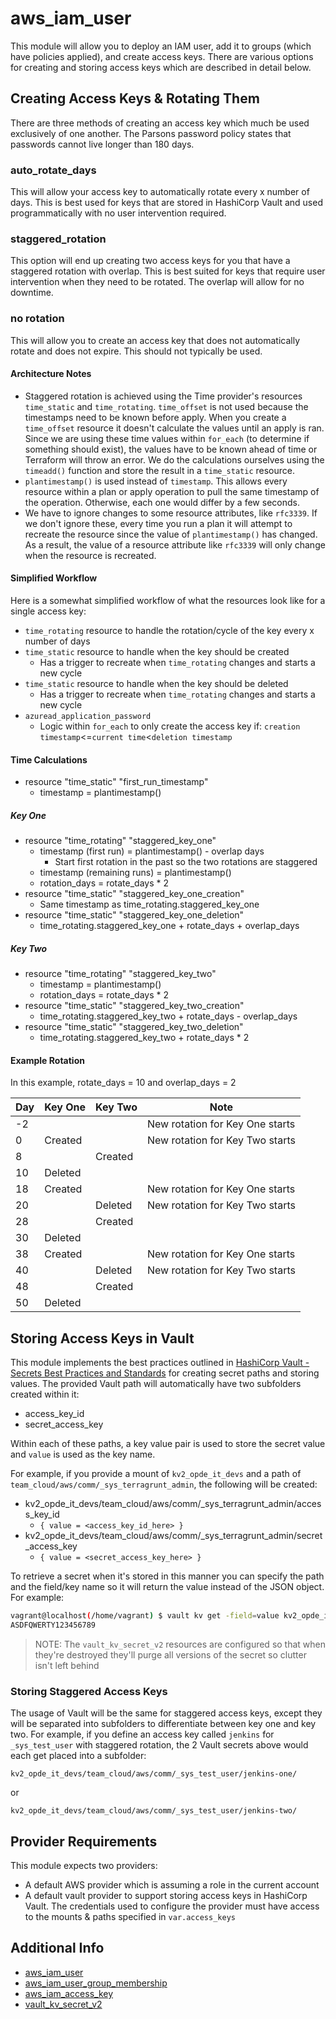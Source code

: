 # aws_iam_user

This module will allow you to deploy an IAM user, add it to groups (which have policies
applied), and create access keys. There are various options for creating and storing
access keys which are described in detail below.

## Creating Access Keys & Rotating Them

There are three methods of creating an access key which much be used exclusively of one
another. The Parsons password policy states that passwords cannot live longer than
180 days.

### auto_rotate_days

This will allow your access key to automatically rotate every x number of days. This is
best used for keys that are stored in HashiCorp Vault and used programmatically with no
user intervention required.

### staggered_rotation

This option will end up creating two access keys for you that have a staggered rotation
with overlap. This is best suited for keys that require user intervention when they need
to be rotated. The overlap will allow for no downtime.

### no rotation

This will allow you to create an access key that does not automatically rotate and does
not expire. This should not typically be used.

#### Architecture Notes

* Staggered rotation is achieved using the Time provider's resources `time_static` and
`time_rotating`. `time_offset` is not used because the timestamps need to be known
before apply. When you create a `time_offset` resource it doesn't calculate the values
until an apply is ran. Since we are using these time values within `for_each` (to
determine if something should exist), the values have to be known ahead of time or
Terraform will throw an error. We do the calculations ourselves using the `timeadd()`
function and store the result in a `time_static` resource.
* `plantimestamp()` is used instead of `timestamp`. This allows every resource within
a plan or apply operation to pull the same timestamp of the operation. Otherwise, each
one would differ by a few seconds.
* We have to ignore changes to some resource attributes, like `rfc3339`. If we don't
ignore these, every time you run a plan it will attempt to recreate the resource since
the value of `plantimestamp()` has changed. As a result, the value of a resource
attribute like `rfc3339` will only change when the resource is recreated.

#### Simplified Workflow

Here is a somewhat simplified workflow of what the resources look like for a single
access key:

* `time_rotating` resource to handle the rotation/cycle of the key every x number of days
* `time_static` resource to handle when the key should be created
  * Has a trigger to recreate when `time_rotating` changes and starts a new cycle
* `time_static` resource to handle when the key should be deleted
  * Has a trigger to recreate when `time_rotating` changes and starts a new cycle
* `azuread_application_password`
  * Logic within `for_each` to only create the access key if:
  `creation timestamp`<=`current time`<`deletion timestamp`

#### Time Calculations

* resource "time_static" "first_run_timestamp"
  * timestamp = plantimestamp()

##### Key One

* resource "time_rotating" "staggered_key_one"
  * timestamp (first run) = plantimestamp() - overlap days
    * Start first rotation in the past so the two rotations are staggered
  * timestamp (remaining runs) = plantimestamp()
  * rotation_days = rotate_days * 2
* resource "time_static" "staggered_key_one_creation"
  * Same timestamp as time_rotating.staggered_key_one
* resource "time_static" "staggered_key_one_deletion"
  * time_rotating.staggered_key_one + rotate_days + overlap_days

##### Key Two

* resource "time_rotating" "staggered_key_two"
  * timestamp = plantimestamp()
  * rotation_days = rotate_days * 2
* resource "time_static" "staggered_key_two_creation"
  * time_rotating.staggered_key_two + rotate_days - overlap_days
* resource "time_static" "staggered_key_two_deletion"
  * time_rotating.staggered_key_two + rotate_days * 2

#### Example Rotation

In this example, rotate_days = 10 and overlap_days = 2

| Day | Key One | Key Two | Note                               |
| ----| ---------- | ---------- | ---------------------------------- |
| -2  |            |            | New rotation for Key One starts |
| 0   | Created    |            | New rotation for Key Two starts |
| 8   |            | Created    |                                    |
| 10  | Deleted    |            |                                    |
| 18  | Created    |            | New rotation for Key One starts |
| 20  |            | Deleted    | New rotation for Key Two starts |
| 28  |            | Created    |                                    |
| 30  | Deleted    |            |                                    |
| 38  | Created    |            | New rotation for Key One starts |
| 40  |            | Deleted    | New rotation for Key Two starts |
| 48  |            | Created    |                                    |
| 50  | Deleted    |            |                                    |

## Storing Access Keys in Vault

This module implements the best practices outlined in
[HashiCorp Vault - Secrets Best Practices and Standards](
  https://confluence.parsons.com/display/IT/HashiCorp+Vault+-+Secrets+Best+Practices+and+Standards
) for creating secret paths and storing values. The provided Vault path will automatically
have two subfolders created within it:

* access_key_id
* secret_access_key

Within each of these paths, a key value pair is used to store the secret value and
`value` is used as the key name.

For example, if you provide a mount of `kv2_opde_it_devs`
and a path of `team_cloud/aws/comm/_sys_terragrunt_admin`, the following will be created:

* kv2_opde_it_devs/team_cloud/aws/comm/_sys_terragrunt_admin/access_key_id
  * `{ value = <access_key_id_here> }`
* kv2_opde_it_devs/team_cloud/aws/comm/_sys_terragrunt_admin/secret_access_key
  * `{ value = <secret_access_key_here> }`

To retrieve a secret when it's stored in this manner you can specify the path and the
field/key name so it will return the value instead of the JSON object. For example:

```sh
vagrant@localhost(/home/vagrant) $ vault kv get -field=value kv2_opde_it_devs/team_cloud/aws/comm/_sys_terragrunt_admin/access_key_id
ASDFQWERTY123456789
```

> NOTE: The `vault_kv_secret_v2` resources are configured so that when they're destroyed
> they'll purge all versions of the secret so clutter isn't left behind

### Storing Staggered Access Keys

The usage of Vault will be the same for staggered access keys, except they will be
separated into subfolders to differentiate between key one and key two. For example,
if you define an access key called `jenkins` for `_sys_test_user` with staggered
rotation, the 2 Vault secrets above would each get placed into a subfolder:

`kv2_opde_it_devs/team_cloud/aws/comm/_sys_test_user/jenkins-one/`

or

`kv2_opde_it_devs/team_cloud/aws/comm/_sys_test_user/jenkins-two/`

## Provider Requirements

This module expects two providers:

* A default AWS provider which is assuming a role in the current account
* A default vault provider to support storing access keys in HashiCorp Vault. The
credentials used to configure the provider must have access to the mounts & paths
specified in `var.access_keys`

## Additional Info

* [aws_iam_user](https://registry.terraform.io/providers/hashicorp/aws/latest/docs/resources/iam_user)
* [aws_iam_user_group_membership](https://registry.terraform.io/providers/hashicorp/aws/latest/docs/resources/iam_user_group_membership)
* [aws_iam_access_key](https://registry.terraform.io/providers/hashicorp/aws/latest/docs/resources/iam_access_key)
* [vault_kv_secret_v2](https://registry.terraform.io/providers/hashicorp/vault/latest/docs/resources/kv_secret_v2)
